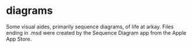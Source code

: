 # diagrams

Some visual aides, primarily sequence diagrams, of life at arkay. Files ending in .msd were created by the Sequence Diagram app from the Apple App Store.
